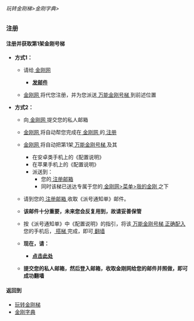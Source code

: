 ###### 玩转金刚梯>金刚字典>
### 注册
#### 注册并获取第1架金刚号梯

  - <strong>方式1：</strong>

    - 请给[ 金刚网 ](https://github.com/a2zitpro/web/blob/master/LadderFree/kkDictionary/KKSiteZh.md)

      - [<strong>发邮件</strong>](mailto:cs@a2zit.us)

    - [ 金刚网 ](https://github.com/a2zitpro/web/blob/master/LadderFree/kkDictionary/KKSiteZh.md)将代您注册，并为您派送[ 万能金刚号梯 ](https://github.com/a2zitpro/web/blob/master/LadderFree/kkDictionary/KKLadderKKIDMultipurpose.md)到前述位置


  - <strong>方式2：</strong>
    - 向[ 金刚网 ](https://github.com/a2zitpro/web/blob/master/LadderFree/kkDictionary/KKSiteZh.md)提交您的私人邮箱
    - [ 金刚网 ](https://github.com/a2zitpro/web/blob/master/LadderFree/kkDictionary/KKSiteZh.md)将自动帮您完成在[ 金刚网 ](https://github.com/a2zitpro/web/blob/master/LadderFree/kkDictionary/KKSiteZh.md)的[ 注册 ](https://github.com/a2zitpro/web/blob/master/LadderFree/kkDictionary/Registration.md)
    - [ 金刚网 ](https://github.com/a2zitpro/web/blob/master/LadderFree/kkDictionary/KKSiteZh.md)将自动把第1架[ 万能金刚号梯 ](https://github.com/a2zitpro/web/blob/master/LadderFree/kkDictionary/KKLadderKKIDMultipurpose.md) 及其
      - 在安卓类手机上的《配置说明》
      - 在苹果手机上的《配置说明》
      - 派送到：
        - 您的[ 注册邮箱 ](https://github.com/a2zitpro/web/blob/master/LadderFree/kkDictionary/RegistrationEmailaddressAtKKSiteZh.md)
        - 同时该梯已送达专属于您的[ 金刚网>菜单>我的金刚 ](https://www.atozitpro.net/zh/my-account/)之下
    - 请到您的[ 注册邮箱 ](https://github.com/a2zitpro/web/blob/master/LadderFree/kkDictionary/RegistrationEmailaddressAtKKSiteZh.md)收取《派号通知单》邮件。
    - <strong>该邮件十分重要，未来您会反复用到，故请妥善保管</strong>
    - 按《派号通知单》中《配置说明》的指引，将该[ 万能金刚号梯 ](https://github.com/a2zitpro/web/blob/master/LadderFree/kkDictionary/KKLadderKKIDMultipurpose.md)[   正确配入 ](https://github.com/a2zitpro/web/blob/master/LadderFree/kkDictionary/ConsiderationsWhileConfigureKkid.md)您的手机后，[ 搭梯 ](https://github.com/a2zitpro/web/blob/master/LadderFree/kkDictionary/LadderReady.md)完成，即可[ 翻墙 ](https://github.com/a2zitpro/web/blob/master/LadderFree/kkDictionary/OverTheWall.md)
    -  <strong>现在，请：

       - [ 点击此处 ]()

    - 提交您的私人邮箱，然后登入邮箱，收取金刚网给您的邮件并照做，即可成功翻墙</strong>

#### 返回到
- [玩转金刚梯](https://github.com/a2zitpro/web/blob/master/LadderFree/A.md)
- [金刚字典](https://github.com/a2zitpro/web/blob/master/LadderFree/kkDictionary/KKDictionary.md)


